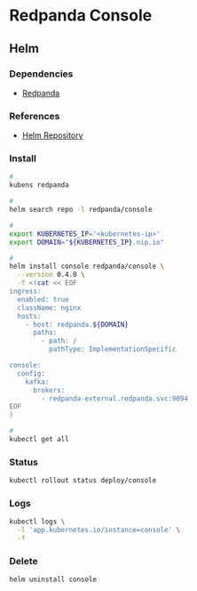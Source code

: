 # Redpanda Console

## Helm

### Dependencies

- [Redpanda](./README.md#helm)

### References

- [Helm Repository](https://github.com/redpanda-data/helm-charts/tree/main/charts/console)

### Install

```sh
#
kubens redpanda

#
helm search repo -l redpanda/console

#
export KUBERNETES_IP='<kubernetes-ip>'
export DOMAIN="${KUBERNETES_IP}.nip.io"

#
helm install console redpanda/console \
  --version 0.4.0 \
  -f <(cat << EOF
ingress:
  enabled: true
  className: nginx
  hosts:
    - host: redpanda.${DOMAIN}
      paths:
        - path: /
          pathType: ImplementationSpecific

console:
  config:
    kafka:
      brokers:
        - redpanda-external.redpanda.svc:9094
EOF
)

#
kubectl get all
```

### Status

```sh
kubectl rollout status deploy/console
```

### Logs

```sh
kubectl logs \
  -l 'app.kubernetes.io/instance=console' \
  -f
```

### Delete

```sh
helm uninstall console
```
